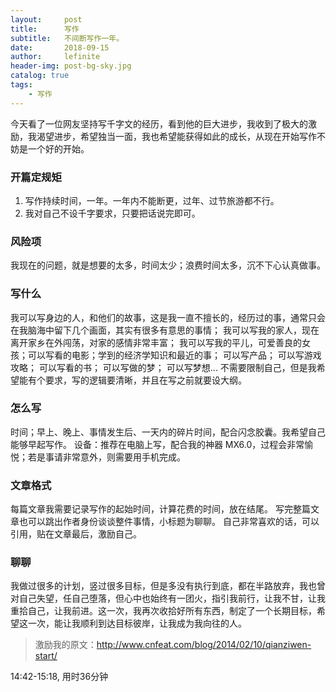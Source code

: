 ```yaml
---
layout:     post
title:      写作
subtitle:   不间断写作一年。
date:       2018-09-15
author:     lefinite
header-img: post-bg-sky.jpg
catalog: true
tags:
    - 写作
---
```


今天看了一位网友坚持写千字文的经历，看到他的巨大进步，我收到了极大的激励，我渴望进步，希望独当一面，我也希望能获得如此的成长，从现在开始写作不妨是一个好的开始。

### 开篇定规矩
1. 写作持续时间，一年。一年内不能断更，过年、过节旅游都不行。
2. 我对自己不设千字要求，只要把话说完即可。

### 风险项
我现在的问题，就是想要的太多，时间太少；浪费时间太多，沉不下心认真做事。

### 写什么
我可以写身边的人，和他们的故事，这是我一直不擅长的，经历过的事，通常只会在我脑海中留下几个画面，其实有很多有意思的事情；
我可以写我的家人，现在离开家乡在外闯荡，对家的感情非常丰富；
我可以写我的平儿，可爱善良的女孩；可以写看的电影；学到的经济学知识和最近的事；
可以写产品；
可以写游戏攻略；
可以写看的书；
可以写做的梦；
可以写梦想...
不需要限制自己，但是我希望能有个要求，写的逻辑要清晰，并且在写之前就要设大纲。

### 怎么写
时间；早上、晚上、事情发生后、一天内的碎片时间，配合闪念胶囊。我希望自己能够早起写作。
设备：推荐在电脑上写，配合我的神器 MX6.0，过程会非常愉悦；若是事请非常意外，则需要用手机完成。

### 文章格式
每篇文章我需要记录写作的起始时间，计算花费的时间，放在结尾。
写完整篇文章也可以跳出作者身份谈谈整件事情，小标题为聊聊。
自己非常喜欢的话，可以引用，贴在文章最后，激励自己。

### 聊聊
我做过很多的计划，竖过很多目标，但是多没有执行到底，都在半路放弃，我也曾对自己失望，任自己堕落，但心中也始终有一团火，指引我前行，让我不甘，让我重拾自己，让我前进。这一次，我再次收拾好所有东西，制定了一个长期目标，希望这一次，能让我顺利到达目标彼岸，让我成为我向往的人。

> 激励我的原文：http://www.cnfeat.com/blog/2014/02/10/qianziwen-start/

14:42-15:18, 用时36分钟
